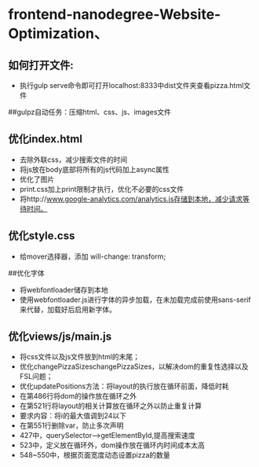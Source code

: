 # frontend-nanodegree-Website-Optimization、

## 如何打开文件:
- 执行gulp serve命令即可打开localhost:8333中dist文件夹查看pizza.html文件

##gulpz自动任务：压缩html、css、js、images文件

## 优化index.html
- 去除外联css，减少搜索文件的时间
- 将js放在body底部将所有的js代码加上async属性
- 优化了图片
- print.css加上print限制才执行，优化不必要的css文件
- 将http://www.google-analytics.com/analytics.js存储到本地，减少请求等待时间。

## 优化style.css
- 给mover选择器，添加 will-change: transform;

##优化字体
- 将webfontloader储存到本地
- 使用webfontloader.js进行字体的异步加载，在未加载完成前使用sans-serif来代替，加载好后启用新字体。

## 优化views/js/main.js
- 将css文件以及js文件放到html的末尾；
- 优化changePizzaSizeschangePizzaSizes，以解决dom的重复性选择以及FSL问题；
- 优化updatePositions方法：将layout的执行放在循环前面，降低时耗
- 在第486行将dom的操作放在循环之外
- 在第521行将layout的相关计算放在循环之外以防止重复计算
- 要求内容：将i的最大值调到24以下
- 在第551行删除var，防止多次声明
- 427中，querySelector-->getElementById,提高搜索速度
- 523中，定义放在循环外，dom操作放在循环内时间成本太高  
- 548~550中，根据页面宽度动态设置pizza的数量
